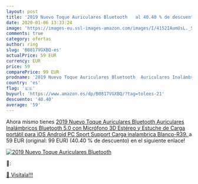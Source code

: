 ```yaml
---
layout: post
title: '2019 Nuevo Toque Auriculares Bluetooth   al 40.40 % de descuento'
date: 2020-01-06 13:33:24
image: 'https://images-eu.ssl-images-amazon.com/images/I/4152IAumUsL._SL200_.jpg'
comments: true
category: ofertas
author: ring
slug: 'B0817VGXBQ-es'
actualPrice: 59 EUR
currency: EUR
price: 59
comparePrice: 99 EUR
prodname: '2019 Nuevo Toque Auriculares Bluetooth  Auriculares Inalámbricos Bluetooth 5.0 con Micrófono 3D Estéreo y Estuche de Carga portátil para iOS Android PC Sport Support Carga inalambrica  Blanco-R39. '
country: 'es'
flag: '🇪🇸'
buyurl: 'https://www.amazon.es/dp/B0817VGXBQ/?tag=tolees-21'
descuento: '40.40'
average: '59'
---
```


Ahora mismo tienes [2019 Nuevo Toque Auriculares Bluetooth  Auriculares Inalámbricos Bluetooth 5.0 con Micrófono 3D Estéreo y Estuche de Carga portátil para iOS Android PC Sport Support Carga inalambrica  Blanco-R39. ](https://www.amazon.es/dp/B0817VGXBQ/?tag=tolees-21) a 59 EUR (original: 99 EUR) (40.40 %  de descuento) en el siguiente enlace!

[![2019 Nuevo Toque Auriculares Bluetooth  ](https://images-eu.ssl-images-amazon.com/images/I/4152IAumUsL._SL200_.jpg)](https://www.amazon.es/dp/B0817VGXBQ/?tag=tolees-21)

🔎:


[🛒 Visítala!!!](https://www.amazon.es/dp/B0817VGXBQ/?tag=tolees-21)

